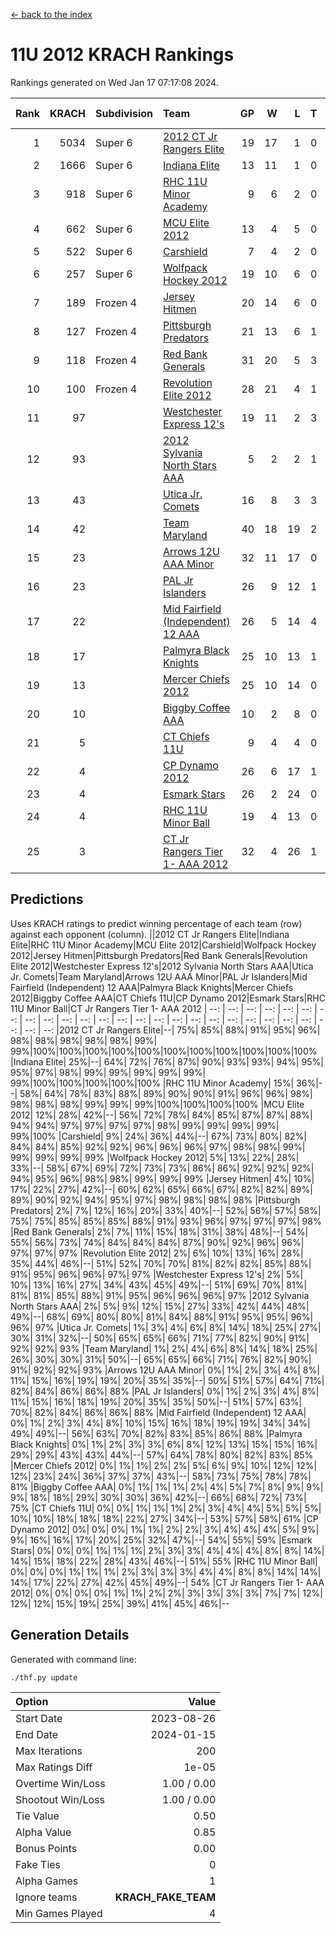 [<- back to the index](readme.md)
# 11U 2012 KRACH Rankings
Rankings generated on Wed Jan 17 07:17:08 2024.

Rank|KRACH|Subdivision|Team|GP|W|L|T|OTW|OTL|SoS|Exp Wins|Win Diff
---:|---:|:---|:---|---:|---:|---:|---:|---:|---:|---:|---:|---:
1|5034|Super 6|[2012 CT Jr Rangers Elite](https://gamesheetstats.com/seasons/3664/teams/140909/schedule)|19|17|1|0|1|0|326|18.8|-0.0
2|1666|Super 6|[Indiana Elite](https://gamesheetstats.com/seasons/3664/teams/144355/schedule)|13|11|1|0|1|0|174|12.8|-0.0
3|918|Super 6|[RHC 11U Minor Academy](https://gamesheetstats.com/seasons/3664/teams/140913/schedule)|9|6|2|0|0|1|1211|6.8|-0.0
4|662|Super 6|[MCU Elite 2012](https://gamesheetstats.com/seasons/3664/teams/140908/schedule)|13|4|5|0|2|2|2030|6.8|-0.0
5|522|Super 6|[Carshield](https://gamesheetstats.com/seasons/3664/teams/160344/schedule)|7|4|2|0|0|1|840|4.8|-0.0
6|257|Super 6|[Wolfpack Hockey 2012](https://gamesheetstats.com/seasons/3664/teams/140914/schedule)|19|10|6|0|1|2|761|11.8|-0.0
7|189|Frozen 4|[Jersey Hitmen](https://gamesheetstats.com/seasons/3664/teams/140915/schedule)|20|14|6|0|0|0|613|14.9|0.0
8|127|Frozen 4|[Pittsburgh Predators](https://gamesheetstats.com/seasons/3664/teams/140925/schedule)|21|13|6|1|0|1|522|14.4|0.0
9|118|Frozen 4|[Red Bank Generals](https://gamesheetstats.com/seasons/3664/teams/140916/schedule)|31|20|5|3|3|0|42|25.4|0.0
10|100|Frozen 4|[Revolution Elite 2012](https://gamesheetstats.com/seasons/3664/teams/140924/schedule)|28|21|4|1|1|1|33|23.4|0.0
11|97||[Westchester Express 12's](https://gamesheetstats.com/seasons/3664/teams/140919/schedule)|19|11|2|3|2|1|43|15.4|0.0
12|93||[2012 Sylvania North Stars AAA](https://gamesheetstats.com/seasons/3664/teams/162461/schedule)|5|2|2|1|0|0|572|3.3|-0.0
13|43||[Utica Jr. Comets](https://gamesheetstats.com/seasons/3664/teams/140923/schedule)|16|8|3|3|2|0|31|12.4|0.0
14|42||[Team Maryland](https://gamesheetstats.com/seasons/3664/teams/140928/schedule)|40|18|19|2|1|0|660|20.9|0.0
15|23||[Arrows 12U AAA Minor](https://gamesheetstats.com/seasons/3664/teams/140920/schedule)|32|11|17|0|4|0|61|15.9|0.0
16|23||[PAL Jr Islanders](https://gamesheetstats.com/seasons/3664/teams/140921/schedule)|26|9|12|1|0|4|436|10.4|0.0
17|22||[Mid Fairfield (Independent) 12 AAA](https://gamesheetstats.com/seasons/3664/teams/140910/schedule)|26|5|14|4|1|2|88|8.9|0.0
18|17||[Palmyra Black Knights](https://gamesheetstats.com/seasons/3664/teams/140927/schedule)|25|10|13|1|0|1|47|11.4|0.0
19|13||[Mercer Chiefs 2012](https://gamesheetstats.com/seasons/3664/teams/140918/schedule)|25|10|14|0|0|1|35|10.9|0.0
20|10||[Biggby Coffee AAA](https://gamesheetstats.com/seasons/3664/teams/144354/schedule)|10|2|8|0|0|0|523|2.9|0.0
21|5||[CT Chiefs 11U](https://gamesheetstats.com/seasons/3664/teams/140912/schedule)|9|4|4|0|0|1|11|4.9|0.0
22|4||[CP Dynamo 2012](https://gamesheetstats.com/seasons/3664/teams/140922/schedule)|26|6|17|1|1|1|40|8.4|0.0
23|4||[Esmark Stars](https://gamesheetstats.com/seasons/3664/teams/140926/schedule)|26|2|24|0|0|0|224|2.9|0.0
24|4||[RHC 11U Minor Ball](https://gamesheetstats.com/seasons/3664/teams/140917/schedule)|19|4|13|0|0|2|37|4.9|0.0
25|3||[CT Jr Rangers Tier 1- AAA 2012](https://gamesheetstats.com/seasons/3664/teams/140911/schedule)|32|4|26|1|1|0|49|6.4|0.0

## Predictions
Uses KRACH ratings to predict winning percentage of each team (row) against each opponent (column).
||2012 CT Jr Rangers Elite|Indiana Elite|RHC 11U Minor Academy|MCU Elite 2012|Carshield|Wolfpack Hockey 2012|Jersey Hitmen|Pittsburgh Predators|Red Bank Generals|Revolution Elite 2012|Westchester Express 12's|2012 Sylvania North Stars AAA|Utica Jr. Comets|Team Maryland|Arrows 12U AAA Minor|PAL Jr Islanders|Mid Fairfield (Independent) 12 AAA|Palmyra Black Knights|Mercer Chiefs 2012|Biggby Coffee AAA|CT Chiefs 11U|CP Dynamo 2012|Esmark Stars|RHC 11U Minor Ball|CT Jr Rangers Tier 1- AAA 2012
| --: | --: | --: | --: | --: | --: | --: | --: | --: | --: | --: | --: | --: | --: | --: | --: | --: | --: | --: | --: | --: | --: | --: | --: | --: | --: 
|2012 CT Jr Rangers Elite|--| 75%| 85%| 88%| 91%| 95%| 96%| 98%| 98%| 98%| 98%| 98%| 99%| 99%|100%|100%|100%|100%|100%|100%|100%|100%|100%|100%|100%
|Indiana Elite| 25%|--| 64%| 72%| 76%| 87%| 90%| 93%| 93%| 94%| 95%| 95%| 97%| 98%| 99%| 99%| 99%| 99%| 99%| 99%|100%|100%|100%|100%|100%
|RHC 11U Minor Academy| 15%| 36%|--| 58%| 64%| 78%| 83%| 88%| 89%| 90%| 90%| 91%| 96%| 96%| 98%| 98%| 98%| 98%| 99%| 99%| 99%|100%|100%|100%|100%
|MCU Elite 2012| 12%| 28%| 42%|--| 56%| 72%| 78%| 84%| 85%| 87%| 87%| 88%| 94%| 94%| 97%| 97%| 97%| 97%| 98%| 99%| 99%| 99%| 99%| 99%|100%
|Carshield|  9%| 24%| 36%| 44%|--| 67%| 73%| 80%| 82%| 84%| 84%| 85%| 92%| 92%| 96%| 96%| 96%| 97%| 98%| 98%| 99%| 99%| 99%| 99%| 99%
|Wolfpack Hockey 2012|  5%| 13%| 22%| 28%| 33%|--| 58%| 67%| 69%| 72%| 73%| 73%| 86%| 86%| 92%| 92%| 92%| 94%| 95%| 96%| 98%| 98%| 99%| 99%| 99%
|Jersey Hitmen|  4%| 10%| 17%| 22%| 27%| 42%|--| 60%| 62%| 65%| 66%| 67%| 82%| 82%| 89%| 89%| 90%| 92%| 94%| 95%| 97%| 98%| 98%| 98%| 98%
|Pittsburgh Predators|  2%|  7%| 12%| 16%| 20%| 33%| 40%|--| 52%| 56%| 57%| 58%| 75%| 75%| 85%| 85%| 85%| 88%| 91%| 93%| 96%| 97%| 97%| 97%| 98%
|Red Bank Generals|  2%|  7%| 11%| 15%| 18%| 31%| 38%| 48%|--| 54%| 55%| 56%| 73%| 74%| 84%| 84%| 84%| 87%| 90%| 92%| 96%| 96%| 97%| 97%| 97%
|Revolution Elite 2012|  2%|  6%| 10%| 13%| 16%| 28%| 35%| 44%| 46%|--| 51%| 52%| 70%| 70%| 81%| 82%| 82%| 85%| 88%| 91%| 95%| 96%| 96%| 97%| 97%
|Westchester Express 12's|  2%|  5%| 10%| 13%| 16%| 27%| 34%| 43%| 45%| 49%|--| 51%| 69%| 70%| 81%| 81%| 81%| 85%| 88%| 91%| 95%| 96%| 96%| 96%| 97%
|2012 Sylvania North Stars AAA|  2%|  5%|  9%| 12%| 15%| 27%| 33%| 42%| 44%| 48%| 49%|--| 68%| 69%| 80%| 80%| 81%| 84%| 88%| 91%| 95%| 95%| 96%| 96%| 97%
|Utica Jr. Comets|  1%|  3%|  4%|  6%|  8%| 14%| 18%| 25%| 27%| 30%| 31%| 32%|--| 50%| 65%| 65%| 66%| 71%| 77%| 82%| 90%| 91%| 92%| 92%| 93%
|Team Maryland|  1%|  2%|  4%|  6%|  8%| 14%| 18%| 25%| 26%| 30%| 30%| 31%| 50%|--| 65%| 65%| 66%| 71%| 76%| 82%| 90%| 91%| 92%| 92%| 93%
|Arrows 12U AAA Minor|  0%|  1%|  2%|  3%|  4%|  8%| 11%| 15%| 16%| 19%| 19%| 20%| 35%| 35%|--| 50%| 51%| 57%| 64%| 71%| 82%| 84%| 86%| 86%| 88%
|PAL Jr Islanders|  0%|  1%|  2%|  3%|  4%|  8%| 11%| 15%| 16%| 18%| 19%| 20%| 35%| 35%| 50%|--| 51%| 57%| 63%| 70%| 82%| 84%| 86%| 86%| 88%
|Mid Fairfield (Independent) 12 AAA|  0%|  1%|  2%|  3%|  4%|  8%| 10%| 15%| 16%| 18%| 19%| 19%| 34%| 34%| 49%| 49%|--| 56%| 63%| 70%| 82%| 83%| 85%| 86%| 88%
|Palmyra Black Knights|  0%|  1%|  2%|  3%|  3%|  6%|  8%| 12%| 13%| 15%| 15%| 16%| 29%| 29%| 43%| 43%| 44%|--| 57%| 64%| 78%| 80%| 82%| 83%| 85%
|Mercer Chiefs 2012|  0%|  1%|  1%|  2%|  2%|  5%|  6%|  9%| 10%| 12%| 12%| 12%| 23%| 24%| 36%| 37%| 37%| 43%|--| 58%| 73%| 75%| 78%| 78%| 81%
|Biggby Coffee AAA|  0%|  1%|  1%|  1%|  2%|  4%|  5%|  7%|  8%|  9%|  9%|  9%| 18%| 18%| 29%| 30%| 30%| 36%| 42%|--| 66%| 68%| 72%| 73%| 75%
|CT Chiefs 11U|  0%|  0%|  1%|  1%|  1%|  2%|  3%|  4%|  4%|  5%|  5%|  5%| 10%| 10%| 18%| 18%| 18%| 22%| 27%| 34%|--| 53%| 57%| 58%| 61%
|CP Dynamo 2012|  0%|  0%|  0%|  1%|  1%|  2%|  2%|  3%|  4%|  4%|  4%|  5%|  9%|  9%| 16%| 16%| 17%| 20%| 25%| 32%| 47%|--| 54%| 55%| 59%
|Esmark Stars|  0%|  0%|  0%|  1%|  1%|  1%|  2%|  3%|  3%|  4%|  4%|  4%|  8%|  8%| 14%| 14%| 15%| 18%| 22%| 28%| 43%| 46%|--| 51%| 55%
|RHC 11U Minor Ball|  0%|  0%|  0%|  1%|  1%|  1%|  2%|  3%|  3%|  3%|  4%|  4%|  8%|  8%| 14%| 14%| 14%| 17%| 22%| 27%| 42%| 45%| 49%|--| 54%
|CT Jr Rangers Tier 1- AAA 2012|  0%|  0%|  0%|  0%|  1%|  1%|  2%|  2%|  3%|  3%|  3%|  3%|  7%|  7%| 12%| 12%| 12%| 15%| 19%| 25%| 39%| 41%| 45%| 46%|--

## Generation Details

Generated with command line:
```
./thf.py update
```

| Option | Value |
| :----- | ----: |
| Start Date | 2023-08-26 |
| End Date | 2024-01-15 |
| Max Iterations | 200 |
| Max Ratings Diff | 1e-05 |
| Overtime Win/Loss | 1.00 / 0.00 |
| Shootout Win/Loss | 1.00 / 0.00 |
| Tie Value | 0.50 |
| Alpha Value | 0.85 |
| Bonus Points | 0.00 |
| Fake Ties | 0 |
| Alpha Games | 1 |
| Ignore teams | __KRACH_FAKE_TEAM__ |
| Min Games Played | 4 |

